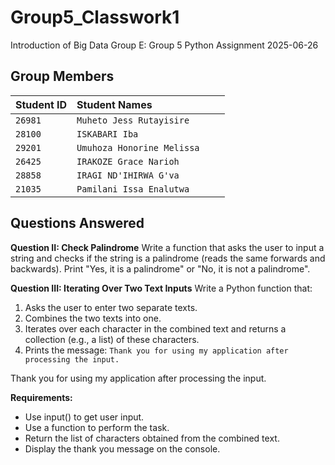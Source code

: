 # Group5_Classwork1
Introduction of Big Data Group E: Group 5 Python Assignment 2025-06-26
## Group Members
| Student ID | Student Names              |     |     |
| :--------- | :------------------------- | :-- | :-- |
| `26981`    | `Muheto Jess Rutayisire`   |     |     |
| `28100`    | `ISKABARI Iba`             |     |     |
| `29201`    | `Umuhoza Honorine Melissa` |     |     |
| `26425`    | `IRAKOZE Grace Narioh`     |     |     |
| `28858`    | `IRAGI ND'IHIRWA G'va`     |     |     |
| `21035`    | `Pamilani Issa Enalutwa`   |     |     |
## Questions Answered

**Question II: Check Palindrome**
Write a function that asks the user to input a string and checks if the string is a palindrome (reads the same forwards and backwards). Print "Yes, it is a palindrome" or "No, it is not a palindrome".

**Question III: Iterating Over Two Text Inputs**
Write a Python function that:
1.  Asks the user to enter two separate texts.
2.  Combines the two texts into one.
3.  Iterates over each character in the combined text and returns a collection (e.g., a list) of these characters.
4.  Prints the message: `Thank you for using my application after processing the input.`

Thank you for using my application after processing the input.

**Requirements:**
*   Use input() to get user input.
*   Use a function to perform the task.
*   Return the list of characters obtained from the combined text.
*   Display the thank you message on the console.

